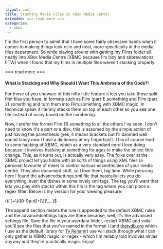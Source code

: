 ```yaml
---
layout: post
title: Stacking Movie Files in XBox Media Center
extended: === read more ===
categories:
  - xbmc
---
```


I'm the first person to admit that I have some fairly obsessive habits when it comes to making things look nice and neat, more specifically in the media files department. So while playing around with getting my Films folder all neatly into XBox Media Centre (XBMC because I'm lazy and abbreviations FTW) when I found that my films in multiple files weren't stacking properly.

=== read more ===

#### What is Stacking and Why Should I Want This Ambrosia of the Gods?!

For those of you unaware of this nifty little feature it lets you take those split film files you have, in formats such as Film (part 1).something and Film (part 2).something and turn them into Film.something with XBMC magic. In technical speak it literally stacks them on top of each other so you see one file instead of many based on the numbering.


Now, I prefer the format Film (1).something to all the others I've seen. I don't need to know it's a part or a disk, this is assumed by the simple action of just having the parenthesis (yes, it means brackets but I'll damned well sound fancy now I have a dictionary at my fingertips!). This of course lead to some hacking of XBMC, which as a very standard nerd I love doing because it involves hacking at something for ages to make the tiniest little change. This, as it turns out, is actually very easy. The folks over at the XBMC project let you fiddle with all sorts of things using XML files (a personal favourite of mine) to control various eccentricities of your media centre. They also document stuff, so I love them, big time. While perusing here I found the advancedsettings.xml file that basically lets you do everything, even the dishes in some lovely xml tags. The tag you'll want that lets you play with stacks within this file is the <moviestacking> tag where you can place a regex filter. Below is my version for your viewing pleasure:

<advancedsettings>
    <moviestacking action="append">
        <regexp>()[ ]+\(([0-9a-d]+)\)(\....)$</regexp>
    </moviestacking>
</advancedsettings>
 
The append section means the rule is appended to the default XBMC rules and the advancedsettings tags are there because, well, it's the advanced settings file. Save the file in your userdata folder, restart XBMC and voila! you'll see the files that you've named in the format I (and [thetvdb.org](http://thetvdb.org) which I use as the default library for [Tv Renamr](http://github.com/ghickman/tvrenamr)) use will stack through what I can only gather is XBMC magic, or regex - which I'm reliably told involves ninjas anyway and they're practically magic. Enjoy!